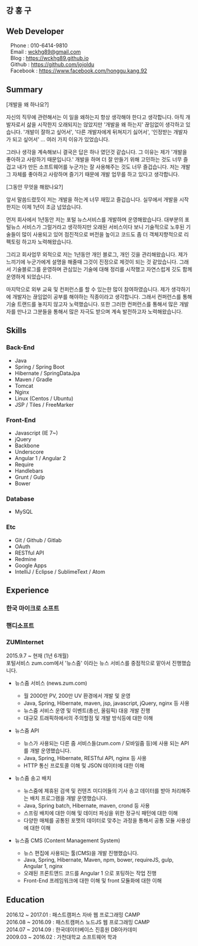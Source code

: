 
강 홍 구
----------------

Web Developer
----------------

&nbsp;&nbsp; Phone : 010-6414-9810 <br/>
&nbsp;&nbsp; Email : wckhg89@gmail.com <br/>
&nbsp;&nbsp; Blog : https://wckhg89.github.io <br/>
&nbsp;&nbsp; Github : https://github.com/jojoldu <br/>
&nbsp;&nbsp; Facebook : https://www.facebook.com/honggu.kang.92

Summary
---------

[개발을 왜 하나요?]

자신의 직무에 관련해서는 이 일을 왜하는지 항상 생각해야 한다고 생각합니다.
아직 개발자로서 삶을 시작한지 오래되지는 않았지만 '개발을 왜 하는지' 끊임없이 생각하고 있습니다.
'개발이 잘하고 싶어서', '다른 개발자에게 뒤쳐지기 싫어서', '인정받는 개발자가 되고 싶어서' ... 여러 가지 이유가 있었습니다.

그러나 생각을 계속해보니 결국은 답은 하나 였던것 같습니다.  그 이유는 제가 '개발을 좋아하고 사랑하기 때문입니다.'
개발을 하며 더 잘 만들기 위해 고민하는 것도 너무 즐겁고 내가 만든 소프트웨어를 누군가는 잘 사용해주는 것도 너무 즐겁습니다.
저는 개발 그 자체를 좋아하고 사랑하며 즐기기 때문에 개발 업무를 하고 있다고 생각합니다.

[그동안 무엇을 해왔나요?]

앞서 말씀드렸듯이 저는 개발을 하는게 너무 재밌고 즐겁습니다. 실무에서 개발을 시작 한지는 이제 1년이 조금 넘었습니다.

먼저 회사에서 1년동안 저는 포털 뉴스서비스를 개발하며 운영해왔습니다. 대부분의 포털뉴스 서비스가 그럴거라고 생각하지만 오래된 서비스이다 보니 기술적으로 노후된 기술들이 많이 사용되고 있어 점진적으로 버전을 높이고 코드도 좀 더 객체지향적으로 리펙토링 하고자 노력해왔습니다.

그리고 회사업무 외적으로 저는 1년동안 개인 블로그, 개인 깃을 관리해왔습니다.
제가 느끼기에 누군가에게 설명을 해줄때 그것이 진정으로 제것이 되는 것 같았습니다. 그래서 기술블로그를 운영하며 관심있는 기술에 대해 정리를 시작했고 자연스럽게 깃도 함께 운영하게 되었습니다.

마지막으로 외부 교육 및 컨퍼런스를 할 수 있는한 많이 참여하였습니다.
제가 생각하기에 개발자는 끊임없이 공부를 해야하는 직종이라고 생각합니다. 그래서 컨퍼런스를 통해 기술 트랜드를 놓지지 않고자 노력했습니다.
또한 그러한 컨퍼런스를 통해서 많은 개발자를 만나고 그분들을 통해서 많은 자극도 받으며 계속 발전하고자 노력해왔습니다.


Skills
-------

### Back-End
* Java
* Spring / Spring Boot
* Hibernate / SpringDataJpa
* Maven / Gradle
* Tomcat
* Nginx
* Linux (Centos / Ubuntu)
* JSP / Tiles / FreeMarker

### Front-End
* Javascript (IE 7~)
* jQuery
* Backbone
* Underscore
* Angular 1 / Angular 2
* Require
* Handlebars
* Grunt / Gulp
* Bower

### Database
* MySQL


### Etc
* Git / Github / Gitlab
* OAuth
* RESTful API
* Redmine
* Google Apps
* IntelliJ / Eclipse / SublimeText / Atom

Experience
-----------
### 한국 마이크로 소프트

### 핸디소프트

### ZUMInternet
2015.9.7 ~ 현재 (1년 6개월) <br/>
포털서비스 zum.com에서 '뉴스줌' 이라는 뉴스 서비스를 중점적으로 맡아서 진행했습니다.


* 뉴스줌 서비스 (news.zum.com)
  - 월 2000만 PV, 200만 UV 환경에서 개발 및 운영
  - Java, Spring, Hibernate, maven, jsp, javascript, jQuery, nginx 등 사용
  - 뉴스줌 서비스 운영 및 이벤트(총선, 올림픽) 대응 개발 진행
  - 대규모 트래픽하에서의 주의할점 및 개발 방식등에 대한 이해


* 뉴스줌 API
  - 뉴스가 사용되는 다른 줌 서비스들(zum.com / 모바일줌 등)에 사용 되는 API를 개발 운영했습니다.
  - Java, Spring, Hibernate, RESTful API, nginx 등 사용
  - HTTP 통신 프로토콜 이해 및 JSON 데이터에 대한 이해


* 뉴스줌 송고 배치
  - 뉴스줌에 제휴된 검색 및 컨텐츠 미디어들의 기사 송고 데이터를 받아 처리해주는 배치 프로그램을 개발 운영했습니다.
  - Java, Spring batch, Hibernate, maven, crond 등 사용
  - 스프링 배치에 대한 이해 및 데이터 파싱을 위한 정규식 패턴에 대한 이해
  - 다양한 매체를 공통된 포맷의 데이터로 맞추는 과정을 통해서 공통 모듈 사용성에 대한 이해


* 뉴스줌 CMS (Content Management System)
  - 뉴스 편집에 사용되는 툴(CMS)을 개발 진행했습니다.
  - Java, Spring, Hibernate, Maven, npm, bower, requireJS, gulp, Angular 1, nginx
  - 오래된 프론트앤드 코드를 Angular 1 으로 포팅하는 작업 진행
  - Front-End 프레임워크에 대한 이해 및 front 모듈화에 대한 이해


Education
---------
2016.12 ~ 2017.01 : 패스트캠퍼스 자바 웹 프로그래밍 CAMP <br/>
2016.08 ~ 2016.09 : 패스트캠퍼스 노드JS 웹 프로그래밍 CAMP <br/>
2014.07 ~ 2014.09 : 한국데이터베이스 진흥원 DB아카데미 <br/>
2009.03 ~ 2016.02 : 가천대학교 소프트웨어 학과 <br/>
